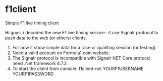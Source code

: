 ﻿# f1client
Simple F1 live timing client

Hi guys, i decoded the new F1 live timing service : it use Signalr protocol to push data to the web (or others) clients.

1. For now it show simple data for a race or qualifing session (or testing).
2. Need a valid account on Formula1.com website.
2. The Signalr protocol is incompatible with Signalr NET Core protocol, need .Net framework 4.7.2.
3. To start the client from console: f1client-net YOURF1USERNAME YOURF1PASSWORD
